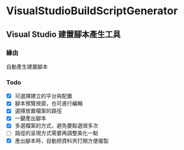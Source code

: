 # VisualStudioBuildScriptGenerator
## Visual Studio 建置腳本產生工具

### 緣由
自動產生建置腳本

### Todo
- [x] 可選擇建立的平台與配置
- [x] 腳本預覽視窗，也可進行編輯
- [x] 選擇放置檔案的路徑
- [x] 一鍵產出腳本
- [x] 多選檔案的方式，避免要點選很多次
- [ ] 路徑的呈現方式需要再調整美化一點
- [x] 產出腳本時，自動把資料夾打開方便複製
